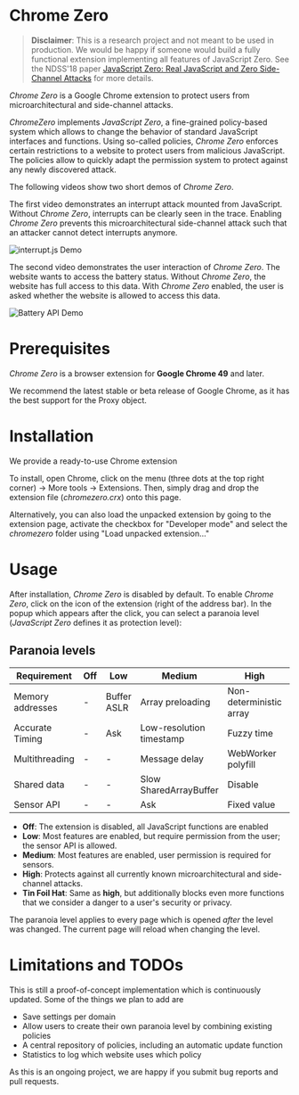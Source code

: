 # Chrome Zero

> **Disclaimer**: This is a research project and not meant to be used in production. 
> We would be happy if someone would build a fully functional extension implementing all features of JavaScript Zero.
> See the NDSS'18 paper [JavaScript Zero: Real JavaScript and Zero Side-Channel Attacks](https://misc0110.net/web/files/jszero.pdf) for more details.

*Chrome Zero* is a Google Chrome extension to protect users from microarchitectural and side-channel attacks.

*ChromeZero* implements *JavaScript Zero*, a fine-grained policy-based system which allows to change the behavior of standard JavaScript interfaces and functions.
Using so-called policies, *Chrome Zero* enforces certain restrictions to a website to protect users from malicious JavaScript.
The policies allow to quickly adapt the permission system to protect against any newly discovered attack.

The following videos show two short demos of *Chrome Zero*.

The first video demonstrates an interrupt attack mounted from JavaScript. Without *Chrome Zero*, interrupts can be clearly seen in the trace. Enabling *Chrome Zero* prevents this microarchitectural side-channel attack such that an attacker cannot detect interrupts anymore.

![interrupt.js Demo](./_images/interruptjs.gif)

The second video demonstrates the user interaction of *Chrome Zero*. The website wants to access the battery status. Without *Chrome Zero*, the website has full access to this data. With *Chrome Zero* enabled, the user is asked whether the website is allowed to access this data.

![Battery API Demo](./_images/battery.gif)

# Prerequisites

*Chrome Zero* is a browser extension for **Google Chrome 49** and later.

We recommend the latest stable or beta release of Google Chrome, as it has the best support for the Proxy object.

# Installation

We provide a ready-to-use Chrome extension

To install, open Chrome, click on the menu (three dots at the top right corner) -> More tools -> Extensions.
Then, simply drag and drop the extension file (*chromezero.crx*) onto this page.

Alternatively, you can also load the unpacked extension by going to the extension page, activate the checkbox for "Developer mode" and select the *chromezero* folder using "Load unpacked extension..."

# Usage

After installation, *Chrome Zero* is disabled by default.
To enable *Chrome Zero*, click on the icon of the extension (right of the address bar).
In the popup which appears after the click, you can select a paranoia level (*JavaScript Zero* defines it as protection level):

## Paranoia levels

Requirement      | Off | Low         | Medium                   | High                    | Tin Foil Hat
---------------- | --- | ----------- | ------------------------ | ----------------------- | -------------------------
Memory addresses | -   | Buffer ASLR | Array preloading         | Non-deterministic array | Array index randomization
Accurate Timing  | -   | Ask         | Low-resolution timestamp | Fuzzy time              | Disable
Multithreading   | -   | -           | Message delay            | WebWorker polyfill      | Disable
Shared data      | -   | -           | Slow SharedArrayBuffer   | Disable                 | Disable
Sensor API       | -   | -           | Ask                      | Fixed value             | Disable

* **Off**: The extension is disabled, all JavaScript functions are enabled
* **Low**: Most features are enabled, but require permission from the user; the sensor API is allowed.
* **Medium**: Most features are enabled, user permission is required for sensors.
* **High**: Protects against all currently known microarchitectural and side-channel attacks.
* **Tin Foil Hat**: Same as **high**, but additionally blocks even more functions that we consider a danger to a user's security or privacy.


The paranoia level applies to every page which is opened *after* the level was changed. The current page will reload when changing the level.

# Limitations and TODOs

This is still a proof-of-concept implementation which is continuously updated. Some of the things we plan to add are

* Save settings per domain
* Allow users to create their own paranoia level by combining existing policies
* A central repository of policies, including an automatic update function
* Statistics to log which website uses which policy

As this is an ongoing project, we are happy if you submit bug reports and pull requests.
